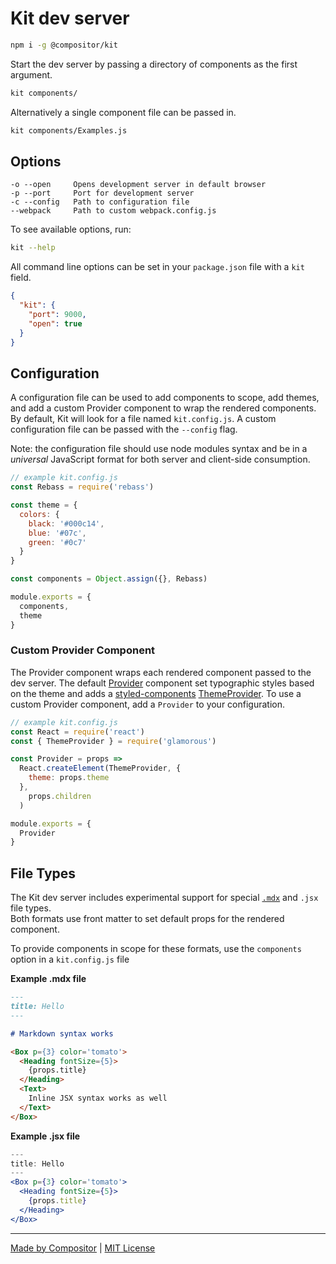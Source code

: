 
# Kit dev server

```sh
npm i -g @compositor/kit
```

Start the dev server by passing a directory of components as the first argument.

```sh
kit components/
```

Alternatively a single component file can be passed in.

```sh
kit components/Examples.js
```

## Options

```
-o --open     Opens development server in default browser
-p --port     Port for development server
-c --config   Path to configuration file
--webpack     Path to custom webpack.config.js
```

To see available options, run:

```sh
kit --help
```

All command line options can be set in your `package.json` file with a `kit` field.

```json
{
  "kit": {
    "port": 9000,
    "open": true
  }
}
```

## Configuration

A configuration file can be used to add components to scope, add themes, and add a custom Provider component to wrap the rendered components.
By default, Kit will look for a file named `kit.config.js`.
A custom configuration file can be passed with the `--config` flag.

Note: the configuration file should use node modules syntax and be in a *universal* JavaScript format for both server and client-side consumption.

```js
// example kit.config.js
const Rebass = require('rebass')

const theme = {
  colors: {
    black: '#000c14',
    blue: '#07c',
    green: '#0c7'
  }
}

const components = Object.assign({}, Rebass)

module.exports = {
  components,
  theme
}
```

### Custom Provider Component

The Provider component wraps each rendered component passed to the dev server.
The default [Provider](lib/Provider.js) component set typographic styles based on the theme and adds a [styled-components][sc] [ThemeProvider][theme-provider].
To use a custom Provider component, add a `Provider` to your configuration.

```js
// example kit.config.js
const React = require('react')
const { ThemeProvider } = require('glamorous')

const Provider = props => 
  React.createElement(ThemeProvider, {
    theme: props.theme
  },
    props.children
  )

module.exports = {
  Provider
}
```

## File Types

The Kit dev server includes experimental support for special [`.mdx`][mdx] and `.jsx` file types.  
Both formats use front matter to set default props for the rendered component.

To provide components in scope for these formats, use the `components` option in a `kit.config.js` file

**Example .mdx file**
```md
---
title: Hello
---

# Markdown syntax works

<Box p={3} color='tomato'>
  <Heading fontSize={5}>
    {props.title}
  </Heading>
  <Text>
    Inline JSX syntax works as well
  </Text>
</Box>
```

**Example .jsx file**
```jsx
---
title: Hello
---
<Box p={3} color='tomato'>
  <Heading fontSize={5}>
    {props.title}
  </Heading>
</Box>
```

---

[Made by Compositor](https://compositor.io/)
|
[MIT License](LICENSE.md)

[mdx]: https://github.com/mdx-js/mdx
[sc]: https://github.com/styled-components/styled-components
[theme-provider]: https://www.styled-components.com/docs/advanced#theming
